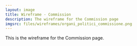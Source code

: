 ```yaml
---
layout: image
title: Wireframe - Commission
description: The wireframe for the Commission page
imgsrc: files/wireframes/organi_politici_commissione.png
---
```


This is the wireframe for the Commission page.


    
